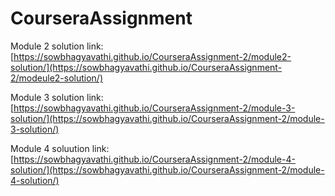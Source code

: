 # CourseraAssignment

Module 2 solution link: [https://sowbhagyavathi.github.io/CourseraAssignment-2/module2-solution/](https://sowbhagyavathi.github.io/CourseraAssignment-2/modeule2-solution/)



Module 3 solution link: [https://sowbhagyavathi.github.io/CourseraAssignment-2/module-3-solution/](https://sowbhagyavathi.github.io/CourseraAssignment-2/module-3-solution/)

Module 4 soluution link: [https://sowbhagyavathi.github.io/CourseraAssignment-2/module-4-solution/](https://sowbhagyavathi.github.io/CourseraAssignment-2/module-4-solution/)
